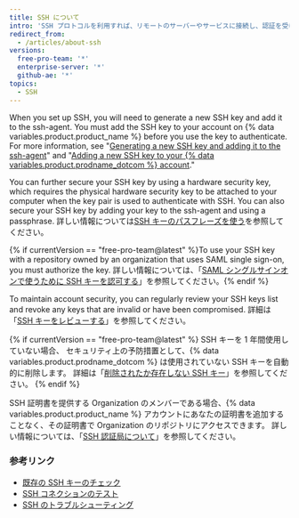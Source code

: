 ```yaml
---
title: SSH について
intro: 'SSH プロトコルを利用すれば、リモートのサーバーやサービスに接続し、認証を受けられます。 SSH キーを使用すると、アクセスのたびにユーザ名と個人アクセストークンを入力することなく {% data variables.product.product_name %} に接続できます。'
redirect_from:
  - /articles/about-ssh
versions:
  free-pro-team: '*'
  enterprise-server: '*'
  github-ae: '*'
topics:
  - SSH
---
```


When you set up SSH, you will need to generate a new SSH key and add it to the ssh-agent. You must add the SSH key to your account on {% data variables.product.product_name %} before you use the key to authenticate. For more information, see "[Generating a new SSH key and adding it to the ssh-agent](/github/authenticating-to-github/generating-a-new-ssh-key-and-adding-it-to-the-ssh-agent)" and "[Adding a new SSH key to your {% data variables.product.prodname_dotcom %} account](/github/authenticating-to-github/adding-a-new-ssh-key-to-your-github-account)."

You can further secure your SSH key by using a hardware security key, which requires the physical hardware security key to be attached to your computer when the key pair is used to authenticate with SSH. You can also secure your SSH key by adding your key to the ssh-agent and using a passphrase. 詳しい情報については[SSH キーのパスフレーズを使う](/github/authenticating-to-github/working-with-ssh-key-passphrases)を参照してください。

{% if currentVersion == "free-pro-team@latest" %}To use your SSH key with a repository owned by an organization that uses SAML single sign-on, you must authorize the key. 詳しい情報については、「[SAML シングルサインオンで使うために SSH キーを認可する](/articles/authorizing-an-ssh-key-for-use-with-saml-single-sign-on)」を参照してください。{% endif %}

To maintain account security, you can regularly review your SSH keys list and revoke any keys that are invalid or have been compromised. 詳細は「[SSH キーをレビューする](/github/authenticating-to-github/reviewing-your-ssh-keys)」を参照してください。

{% if currentVersion == "free-pro-team@latest" %}
SSH キーを 1 年間使用していない場合、
セキュリティ上の予防措置として、{% data variables.product.prodname_dotcom %} は使用されていない SSH キーを自動的に削除します。 詳細は「[削除されたか存在しない SSH キー](/articles/deleted-or-missing-ssh-keys)」を参照してください。
{% endif %}

SSH 証明書を提供する Organization のメンバーである場合、{% data variables.product.product_name %} アカウントにあなたの証明書を追加することなく、その証明書で Organization のリポジトリにアクセスできます。 詳しい情報については、「[SSH 認証局について](/articles/about-ssh-certificate-authorities)」を参照してください。

### 参考リンク

- [既存の SSH キーのチェック](/articles/checking-for-existing-ssh-keys)
- [SSH コネクションのテスト](/articles/testing-your-ssh-connection)
- [SSH のトラブルシューティング](/articles/troubleshooting-ssh)
